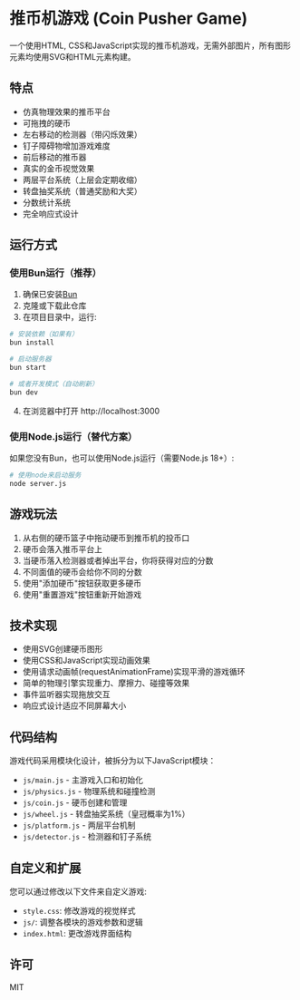 # 推币机游戏 (Coin Pusher Game)

一个使用HTML, CSS和JavaScript实现的推币机游戏，无需外部图片，所有图形元素均使用SVG和HTML元素构建。

## 特点

- 仿真物理效果的推币平台
- 可拖拽的硬币
- 左右移动的检测器（带闪烁效果）
- 钉子障碍物增加游戏难度
- 前后移动的推币器
- 真实的金币视觉效果
- 两层平台系统（上层会定期收缩）
- 转盘抽奖系统（普通奖励和大奖）
- 分数统计系统
- 完全响应式设计

## 运行方式

### 使用Bun运行（推荐）

1. 确保已安装[Bun](https://bun.sh/)
2. 克隆或下载此仓库
3. 在项目目录中，运行:

```bash
# 安装依赖（如果有）
bun install

# 启动服务器
bun start

# 或者开发模式（自动刷新）
bun dev
```

4. 在浏览器中打开 http://localhost:3000

### 使用Node.js运行（替代方案）

如果您没有Bun，也可以使用Node.js运行（需要Node.js 18+）:

```bash
# 使用node来启动服务
node server.js
```

## 游戏玩法

1. 从右侧的硬币篮子中拖动硬币到推币机的投币口
2. 硬币会落入推币平台上
3. 当硬币落入检测器或者掉出平台，你将获得对应的分数
4. 不同面值的硬币会给你不同的分数
5. 使用"添加硬币"按钮获取更多硬币
6. 使用"重置游戏"按钮重新开始游戏

## 技术实现

- 使用SVG创建硬币图形
- 使用CSS和JavaScript实现动画效果
- 使用请求动画帧(requestAnimationFrame)实现平滑的游戏循环
- 简单的物理引擎实现重力、摩擦力、碰撞等效果
- 事件监听器实现拖放交互
- 响应式设计适应不同屏幕大小

## 代码结构

游戏代码采用模块化设计，被拆分为以下JavaScript模块：

- `js/main.js` - 主游戏入口和初始化
- `js/physics.js` - 物理系统和碰撞检测
- `js/coin.js` - 硬币创建和管理
- `js/wheel.js` - 转盘抽奖系统（皇冠概率为1%）
- `js/platform.js` - 两层平台机制
- `js/detector.js` - 检测器和钉子系统

## 自定义和扩展

您可以通过修改以下文件来自定义游戏:

- `style.css`: 修改游戏的视觉样式
- `js/`: 调整各模块的游戏参数和逻辑
- `index.html`: 更改游戏界面结构

## 许可

MIT
